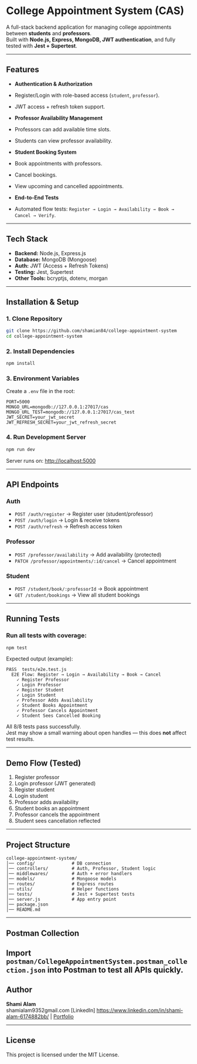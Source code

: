 # College Appointment System (CAS)

A full-stack backend application for managing college appointments between **students** and **professors**.  
Built with **Node.js, Express, MongoDB, JWT authentication**, and fully tested with **Jest + Supertest**.

---

## Features

- **Authentication & Authorization**
- Register/Login with role-based access (`student`, `professor`).
- JWT access + refresh token support.

- **Professor Availability Management**
- Professors can add available time slots.
- Students can view professor availability.

- **Student Booking System**
- Book appointments with professors.
- Cancel bookings.
- View upcoming and cancelled appointments.

- **End-to-End Tests**
- Automated flow tests: `Register → Login → Availability → Book → Cancel → Verify`.

---

## Tech Stack

- **Backend:** Node.js, Express.js
- **Database:** MongoDB (Mongoose)
- **Auth:** JWT (Access + Refresh Tokens)
- **Testing:** Jest, Supertest
- **Other Tools:** bcryptjs, dotenv, morgan

---

## Installation & Setup

### 1. Clone Repository

```bash
git clone https://github.com/shamian84/college-appointment-system
cd college-appointment-system
```

### 2. Install Dependencies

```bash
npm install
```

### 3. Environment Variables

Create a `.env` file in the root:

```env
PORT=5000
MONGO_URL=mongodb://127.0.0.1:27017/cas
MONGO_URL_TEST=mongodb://127.0.0.1:27017/cas_test
JWT_SECRET=your_jwt_secret
JWT_REFRESH_SECRET=your_jwt_refresh_secret
```

### 4. Run Development Server

```bash
npm run dev
```

Server runs on: [http://localhost:5000](http://localhost:5000)

---

## API Endpoints

### Auth

- `POST /auth/register` → Register user (student/professor)
- `POST /auth/login` → Login & receive tokens
- `POST /auth/refresh` → Refresh access token

### Professor

- `POST /professor/availability` → Add availability (protected)
- `PATCH /professor/appointments/:id/cancel` → Cancel appointment

### Student

- `POST /student/book/:professorId` → Book appointment
- `GET /student/bookings` → View all student bookings

---

## Running Tests

### Run all tests with coverage:

```bash
npm test
```

Expected output (example):

```
PASS  tests/e2e.test.js
  E2E Flow: Register → Login → Availability → Book → Cancel
    ✓ Register Professor
    ✓ Login Professor
    ✓ Register Student
    ✓ Login Student
    ✓ Professor Adds Availability
    ✓ Student Books Appointment
    ✓ Professor Cancels Appointment
    ✓ Student Sees Cancelled Booking
```

All 8/8 tests pass successfully.  
 Jest may show a small warning about open handles — this does **not** affect test results.

---

## Demo Flow (Tested)

1. Register professor
2. Login professor (JWT generated)
3. Register student
4. Login student
5. Professor adds availability
6. Student books an appointment
7. Professor cancels the appointment
8. Student sees cancellation reflected

---

## Project Structure

```
college-appointment-system/
│── config/              # DB connection
│── controllers/         # Auth, Professor, Student logic
│── middlewares/         # Auth + error handlers
│── models/              # Mongoose models
│── routes/              # Express routes
│── utils/               # Helper functions
│── tests/               # Jest + Supertest tests
│── server.js            # App entry point
│── package.json
│── README.md
```

---

## Postman Collection

## Import `postman/CollegeAppointmentSystem.postman_collection.json` into Postman to test all APIs quickly.

## Author

**Shami Alam**  
 shamialam9352gmail.com
[LinkedIn] https://www.linkedin.com/in/shami-alam-6174882bb/ | [Portfolio](https://your-portfolio.com)

---

## License

This project is licensed under the MIT License.
